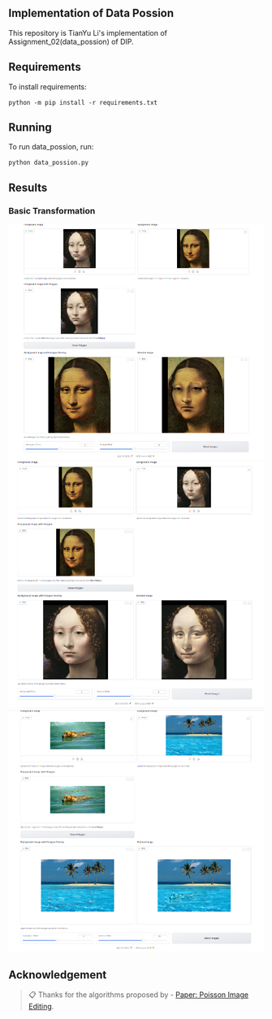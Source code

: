 
## Implementation of Data Possion

This repository is TianYu Li's implementation of Assignment_02(data_possion) of DIP. 

## Requirements

To install requirements:

```setup
python -m pip install -r requirements.txt
```


## Running

To run data_possion, run:

```setup
python data_possion.py
```

## Results
### Basic Transformation
<img src="1.jpg" alt="alt text" width="800">
<img src="2.jpg" alt="alt text" width="800">
<img src="3.jpg" alt="alt text" width="800">

## Acknowledgement

>📋 Thanks for the algorithms proposed by - [Paper: Poisson Image Editing](https://www.cs.jhu.edu/~misha/Fall07/Papers/Perez03.pdf).

